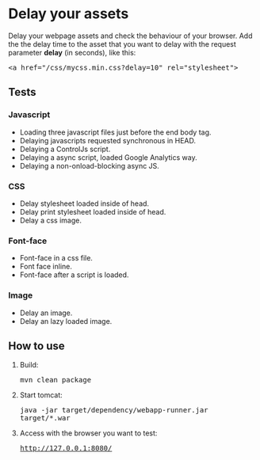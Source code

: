 Delay your assets
=============

Delay your webpage assets and check the behaviour of your browser. Add the the delay time to the asset that you want to delay with the request parameter **delay** (in seconds), like this:
<pre>&lt;a href="/css/mycss.min.css?delay=10" rel="stylesheet"&gt;</pre>


Tests
---------------------

### Javascript

* Loading three javascript files just before the end body tag.
* Delaying javascripts requested synchronous in HEAD.
* Delaying a ControlJs script.
* Delaying a async script, loaded Google Analytics way.
* Delaying a non-onload-blocking async JS.

### CSS
* Delay stylesheet loaded inside of head.
* Delay print stylesheet loaded inside of head.
* Delay a css image.

### Font-face
* Font-face in a css file.
* Font face inline.
* Font-face after a script is loaded.

### Image
* Delay an image.
* Delay an lazy loaded image.

How to use
---------------------
1. Build: <pre>mvn clean package</pre>
2. Start tomcat: <pre>java -jar target/dependency/webapp-runner.jar target/*.war</pre>
3. Access with the browser you want to test: <pre>http://127.0.0.1:8080/</pre>
